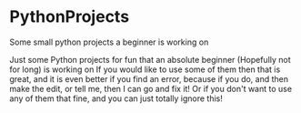 # PythonProjects
Some small python projects a beginner is working on


Just some Python projects for fun that an absolute beginner (Hopefully not for long) is working on
If you would like to use some of them then that is great, and it is even better if you find an error, because if you do, and then make the edit, or tell me, then I can go and fix it! Or if you don't want to use any of them that fine, and you can just totally ignore this!

